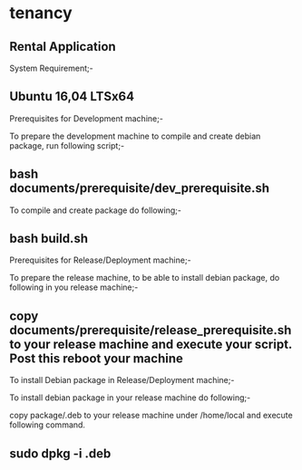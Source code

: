 # tenancy
Rental Application
---------------------------------------------------------------------------------------------------------------------
System Requirement;-

Ubuntu 16,04 LTSx64
---------------------------------------------------------------------------------------------------------------------
Prerequisites for Development machine;-

To prepare the development machine to compile and create debian package, run following script;-

bash documents/prerequisite/dev_prerequisite.sh
---------------------------------------------------------------------------------------------------------------------
To compile and create package do following;-

bash build.sh
---------------------------------------------------------------------------------------------------------------------
Prerequisites for Release/Deployment machine;-

To prepare the release machine, to be able to install debian package, do following in you release machine;-

copy documents/prerequisite/release_prerequisite.sh to your release machine and execute your script.
Post this reboot your machine
---------------------------------------------------------------------------------------------------------------------
To install Debian package in Release/Deployment machine;-

To install debian package in your release machine do following;-

copy package/<name>.deb to your release machine under /home/local and execute following command.

sudo dpkg -i <name>.deb
---------------------------------------------------------------------------------------------------------------------